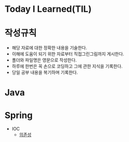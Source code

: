 # Today I Learned(TIL)

# 작성규칙
- 해당 자료에 대한 정확한 내용을 기술한다.
- 이해에 도움이 되기 위한 자료부터 직접그린그림까지 게시한다. 
- 폴더와 파일명은 영문으로 작성한다.
- 하루에 한번은 꼭 손으로 코딩하고 그에 관한 지식을 기록한다.
- 당일 공부 내용을 복기하며 기록한다.
# Java
# Spring

- IOC 
  - [의존성](https://github.com/yongbin77/TIL/blob/main/Spring/%EC%8A%A4%ED%94%84%EB%A7%81%EC%9D%B4%EB%9E%80%3F)
